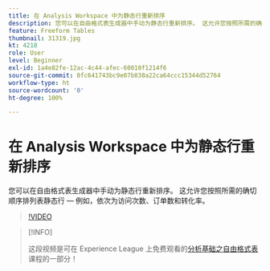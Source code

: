 ```yaml
---
title: 在 Analysis Workspace 中为静态行重新排序
description: 您可以在自由格式表生成器中手动为静态行重新排序。 这允许您按照所需的确切顺序排列表静态行 — 例如，依次为访问次数、订单数和转化率。
feature: Freeform Tables
thumbnail: 31319.jpg
kt: 4218
role: User
level: Beginner
exl-id: 1a4e82fe-12ac-4c44-afec-60010f1214f6
source-git-commit: 8fc641743bc9e07b838a22ca64ccc15344d52764
workflow-type: ht
source-wordcount: '0'
ht-degree: 100%

---
```


# 在 Analysis Workspace 中为静态行重新排序

您可以在自由格式表生成器中手动为静态行重新排序。 这允许您按照所需的确切顺序排列表静态行 — 例如，依次为访问次数、订单数和转化率。

>[!VIDEO](https://video.tv.adobe.com/v/31319/?quality=12&learn=on)

>[!INFO]
>
> 这段视频是可在 Experience League 上免费观看的[分析基础之自由格式表](https://experienceleague.adobe.com/?recommended=Analytics-U-1-2020.3)课程的一部分！
